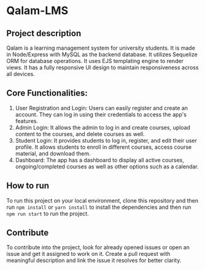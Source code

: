 # Qalam-LMS

## Project description
Qalam is a learning management system for university students. It is made in Node/Express with MySQL as the backend database. It utilizes Sequelize ORM for database operations. It uses EJS templating engine to render views. It has a fully responsive UI design to maintain responsiveness across all devices.


## Core Functionalities:
1. User Registration and Login: Users can easily register and create an account. They can log in using their credentials to access the app's features.
2. Admin Login: It allows the admin to log in and create courses, upload content to the courses, and delete courses as well.
3. Student Login: It provides students to log in, register, and edit their user profile. It allows students to enroll in different courses, access course material, and download them.
4. Dashboard: The app has a dashboard to display all active courses, ongoing/completed courses as well as other options such as a calendar.

## How to run
To run this project on your local environment, clone this repository and then run `npm install` or `yarn install` to install the dependencies and then run `npm run start` to run the project.

## Contribute
To contribute into the project, look for already opened issues or open an issue and get it assigned to work on it. Create a pull request with meaningful description and link the issue it resolves for better clarity.
